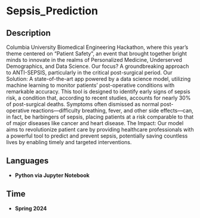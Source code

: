 # Sepsis_Prediction

<h2>Description</h2>
Columbia University Biomedical Engineering Hackathon, where this year’s theme centered on “Patient Safety”, an event that brought together bright minds to innovate in the realms of Personalized Medicine, Underserved Demographics, and Data Science. Our focus? A groundbreaking approach to ANTI-SEPSIS, particularly in the critical post-surgical period.

<n />
Our Solution: A state-of-the-art app powered by a data science model, utilizing machine learning to monitor patients’ post-operative conditions with remarkable accuracy. This tool is designed to identify early signs of sepsis risk, a condition that, according to recent studies, accounts for nearly 30% of post-surgical deaths. Symptoms often dismissed as normal post-operative reactions—difficulty breathing, fever, and other side effects—can, in fact, be harbingers of sepsis, placing patients at a risk comparable to that of major diseases like cancer and heart disease.
<n />
The Impact: Our model aims to revolutionize patient care by providing healthcare professionals with a powerful tool to predict and prevent sepsis, potentially saving countless lives by enabling timely and targeted interventions.
<br />


<h2>Languages</h2>

- <b>Python via Jupyter Notebook</b> 

<h2>Time</h2>

- <b>Spring 2024</b>


<!--
 ```diff
- text in red
+ text in green
! text in orange
# text in gray
@@ text in purple (and bold)@@
```
--!>
